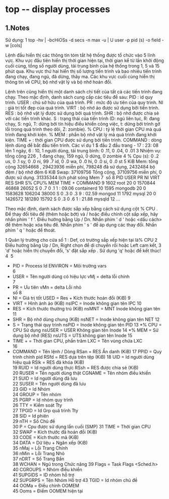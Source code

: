 # top -- display processes

## 1.Notes
Sử dụng:
1
top -hv | -bcHiOSs  -d secs -n max -u | U user -p pid (s) -o field -w [cols]

Lệnh đầu hiển thị các thông tin tóm tắt hệ thống được tổ chức vào 5 lĩnh vực.
Khu vực đầu tiên hiển thị thời gian hiện tại, thời gian kể từ lần khởi động cuối cùng, tổng số người dùng, tải trung bình của hệ thống trong 1, 5 và 15 phút qua.
Khu vực thứ hai hiển thị số lượng tiến trình và bao nhiêu tiến trình đang chạy, đang ngủ, đã dừng, thây ma.
Các khu vực cuối cùng hiển thị thông tin về CPU, bộ nhớ vật lý và bộ nhớ hoán đổi.

Lệnh trên cũng hiển thị một danh sách chi tiết của tất cả các tiến trình đang chạy.
Theo mặc định, danh sách cung cấp các tiêu đề sau:
PID : id quy trình.
USER : chủ sở hữu của quá trình.
PR : mức độ ưu tiên của quy trình.
NI : giá trị tốt đẹp của quá trình.
VIRT : bộ nhớ ảo được sử dụng bởi tiến trình.
RES : bộ nhớ vật lý được sử dụng bởi quá trình.
SHR : bộ nhớ được chia sẻ với các tiến trình khác.
S : trạng thái của tiến trình (D: ngủ liên tục, R: đang chạy, S: ngủ, T: dừng bởi tín hiệu điều khiển công việc, t: dừng bởi trình gỡ lỗi trong quá trình theo dõi, Z: zombie).
% CPU : tỷ lệ thời gian CPU mà quá trình đang khởi kiện.
% MEM : phần bộ nhớ vật lý mà quá trình đang khởi kiện.
TIME + : thời gian CPU được sử dụng bởi tiến trình.
COMMAND : dòng lệnh dùng để bắt đầu tiến trình.
Các ví dụ
1
$ đầu
2
đầu trang  -  17 : 23: 08 lên 1 ngày,   6 : 10,   1 người dùng, tải trung bình: 0 .11, 0 .04, 0 .01
3
Nhiệm vụ: tổng cộng 226 ,    1 đang chạy, 159 ngủ,    0 dừng,    0 zombie
4
% Cpu (s):   0 .2 us,   0 .1 sy,   0 .0 ni, 99 .7 id,   0 .0 wa,   0 .0 hi,   0 .0 si,   0 .0 st
5
KiB Mem: tổng cộng 32654668 , 29423936 miễn phí,    798248 đã sử dụng,   2432484 bộ đệm / bộ nhớ đệm
6
KiB Swap: 37109756 Tổng cộng, 37109756 miễn phí,         0 được sử dụng. 31335344 lịch phát sóng Mem
7
​
số 8
  PID USER PR NI VIRT RES SHR S% CPU% MEM TIME + COMMAND
9
 1602 root       20    0  1570844   46868   26052 S    0 .7   0 .1    1 : 09.06 containerd
10
 1595 mongodb    20    0  1583628  106204   38000 S    0 .3   0 .3    9 : 02.59 mongod
11
 1792 mysql      20    0  1426572  181280   15792 S    0 .3   0 .6    1 : 21.88 mysqld
12
 ...

Theo mặc định, danh sách được sắp xếp bằng cách sử dụng cột % CPU .
Để thay đổi tiêu đề (thêm hoặc bớt) và / hoặc điều chỉnh cột sắp xếp, hãy nhấn phím ' f '.
Điều hướng bằng Up / Dn.
Nhấn phím ' d ' hoặc <dấu cách> để thêm hoặc xóa tiêu đề.
Nhấn phím ' s ' để áp dụng các thay đổi.
Nhấn phím ' q ' hoặc <esc> để thoát.

1
Quản lý trường cho cửa sổ 1 : Def, có trường sắp xếp hiện tại là% CPU
2
   Điều hướng bằng Up / Dn, Right chọn để di chuyển rồi <Enter> hoặc Left cam kết,
3
   'd' hoặc <Space> hiển thị chuyển đổi, 's' đặt sắp xếp . Sử dụng 'q' hoặc <Esc> để kết thúc!
4
​
5
* PID      = Process Id ENVIRON = Môi trường vars    
6
* USER     = Tên người dùng có hiệu lực vMj      = delta lỗi chính  
7
* PR       = Ưu tiên vMn      = delta Lỗi nhỏ  
số 8
* NI       = Giá trị tốt USED     = Res + Kích thước hoán đổi (KiB)
9
* VIRT     = Hình ảnh ảo (KiB) nsIPC    = Inode không gian tên IPC
10
* RES      = Kích thước thường trú (KiB) nsMNT    = MNT Inode không gian tên
11
* SHR      = Bộ nhớ dùng chung (KiB) nsNET    = Inode không gian tên NET
12
* S        = Trạng thái quy trình nsPID    = Inode không gian tên PID
13
*% CPU     = CPU Sử dụng nsUSER   = USER Không gian tên Inode
14
*% MEM     = Sử dụng bộ nhớ (RES) nsUTS    = UTS không gian tên Inode
15
* TIME +    = Thời gian CPU, phần trăm LXC      = Tên vùng chứa LXC  
16
* COMMAND = Tên lệnh / Dòng RSan     = RES Ẩn danh (KiB)
17
  PPID     = Quy trình chính pid RSfd     = RES dựa trên tệp (KiB)
18
  UID      = Id người dùng hiệu quả RSlk     = RES đã khóa (KiB)    
19
  RUID     = Id người dùng thực RSsh     = RES được chia sẻ (KiB)    
20
  RUSER    = Tên người dùng thật CGNAME   = Tên nhóm điều khiển  
21
  SUID     = Id người dùng đã lưu       
22
  SUSER    = Tên người dùng đã lưu     
23
  GID      = Id Nhóm            
24
  GROUP    = Tên nhóm          
25
  PGRP     = Id nhóm quy trình    
26
  TTY      = Kiểm soát Tty     
27
  TPGID    = Id Grp quá trình Tty  
28
  SID      = Id phiên          
29
  nTH      = Số Chủ đề   
30
  P        = Cpu được sử dụng lần cuối (SMP)
31
  TIME     = Thời gian CPU            
32
  SWAP = Kích thước đã hoán     đổi (KiB)  
33
  CODE     = Kích thước mã (KiB)     
34
  DATA     = Dữ liệu + Ngăn xếp (KiB)    
35
  nMaj     = Lỗi Trang Chính   
36
  nMin     = Lỗi Trang Nhỏ   
37
  nDRT     = Số Trang Bẩn   
38
  WCHAN    = Ngủ trong Chức năng
39
  Flags    = Task Flags <Sched.h>
40
  CGROUPS = Nhóm điều khiển      
41
  SUPGIDS = ID nhóm hỗ trợ     
42
  SUPGRPS = Tên Nhóm    Hỗ trợ
43
  TGID     = Id nhóm chủ đề     
44
  OOMa     = Điều chỉnh OOMEM    
45
  Ooms     = Điểm OOMEM hiện tại
